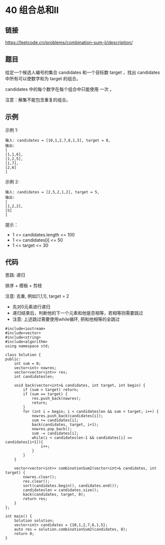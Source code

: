 # 40 组合总和Ⅱ
## 链接
https://leetcode.cn/problems/combination-sum-ii/description/

## 题目 
给定一个候选人编号的集合 candidates 和一个目标数 target ，找出 candidates 中所有可以使数字和为 target 的组合。

candidates 中的每个数字在每个组合中只能使用 一次 。

注意：解集不能包含重复的组合。 

## 示例
示例 1:
```
输入: candidates = [10,1,2,7,6,1,5], target = 8,
输出:
[
[1,1,6],
[1,2,5],
[1,7],
[2,6]
]
```
示例 2:
```
输入: candidates = [2,5,2,1,2], target = 5,
输出:
[
[1,2,2],
[5]
]
```

提示：

- 1 <= candidates.length <= 100
- 1 <= candidates[i] <= 50
- 1 <= target <= 30

## 代码
思路: 递归

排序 + 模板 + 剪枝

注意: 去重, 例如[1,1,1], target = 2
- 先对0元素进行递归
- 递归结束后，判断他的下一个元素和他是否相等，若相等则需要跳过
- 注意: 上述跳过需要使用while循环, 把和他相等的全跳过


```
#include<iostream>
#include<vector>
#include<string>
#include<algorithm>
using namespace std;

class Solution {
public:
	int sum = 0;
	vector<int> nowres;
	vector<vector<int>> res;
	int candidateslen;
	
	void back(vector<int>& candidates, int target, int begin) {
		if (sum > target) return;
		if (sum == target) {
			res.push_back(nowres);
			return;
		}
		for (int i = begin; i < candidateslen && sum < target; i++) {
			nowres.push_back(candidates[i]);
			sum += candidates[i];
			back(candidates, target, i+1);
			nowres.pop_back();
			sum -= candidates[i];
			while(i < candidateslen-1 && candidates[i] == candidates[i+1]){
				i++;
			}
		}
	}
	
    vector<vector<int>> combinationSum2(vector<int>& candidates, int target) {
		nowres.clear();
		res.clear();
		sort(candidates.begin(), candidates.end());
		candidateslen = candidates.size();
		back(candidates, target, 0);
		return res;
    }
};

int main() {
	Solution solution;
	vector<int> candidates = {10,1,2,7,6,1,5};
	auto res = solution.combinationSum2(candidates, 8);
	return 0;
}
```